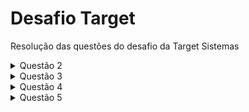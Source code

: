 # Desafio Target
Resolução das questões do desafio da Target Sistemas

<details><summary>Questão 2</summary>
<p>

#### Dado a sequência de Fibonacci, onde se inicia por 0 e 1 e o próximo valor sempre será a soma dos 2 valores anteriores (exemplo: 0, 1, 1, 2, 3, 5, 8, 13, 21, 34...),
escreva um programa na linguagem que desejar onde, informado um número, ele calcule a sequência de Fibonacci e retorne uma mensagem avisando se o número informado pertence ou não a sequência.
IMPORTANTE:
Esse número pode ser informado através de qualquer entrada de sua preferência ou pode ser previamente definido no código;
    
```csharp
    
using System;

public class Program {
    public static void Main(string[] args) {
        Console.WriteLine("Digite um número:");

        int numero = int.Parse(Console.ReadLine());

        int a = 0;

        int b = 1;

        while (b <= numero) {
            if (b == numero) {
                Console.WriteLine($"O número informado {numero} pertence a sequência de Fibonacci!");
                return;
            }

            int temp = a + b;

            a = b;
            b = temp;
        }

        Console.WriteLine($"O número informado {numero} não pertence à sequência de Fibonaci.");
    }
}
                          
```

</p>
</details>
<details><summary>Questão 3</summary>
<p>

#### Dado um vetor que guarda o valor de faturamento diário de uma distribuidora, faça um programa, na linguagem que desejar, que calcule e retorne:
• O menor valor de faturamento ocorrido em um dia do mês;
• O maior valor de faturamento ocorrido em um dia do mês;
• Número de dias no mês em que o valor de faturamento diário foi superior à média mensal.

IMPORTANTE:
a) Usar o json ou xml disponível como fonte dos dados do faturamento mensal;
b) Podem existir dias sem faturamento, como nos finais de semana e feriados. Estes dias devem ser ignorados no cálculo da média;


```python
   import json

class Faturamento:

    def __init__(self, file_path):
        with open(file_path , 'r') as file:
            self.data = json.load(file)
        self.menor_faturamento = float('inf')
        self.maior_faturamento = 0
        self.media_faturamento = 0
        self.dias_acima_da_media = 0
        self.calcular_faturamento()

    def calcular_faturamento(self):
        soma_total_faturamento = 0
        dias_com_faturamento = 0
        for dia in self.data:
            if dia['valor'] > 0:
                soma_total_faturamento += dia['valor']
                dias_com_faturamento += 1
                if dia['valor'] < self.menor_faturamento:
                    self.menor_faturamento = dia['valor']
                if dia['valor'] > self.maior_faturamento:
                    self.maior_faturamento = dia['valor']
        self.media_faturamento = soma_total_faturamento / dias_com_faturamento
        self.dias_acima_da_media = len([dia for dia in self.data if dia['valor'] > self.media_faturamento])

    def mostrar_calculos(self):
        print('Menor faturamento: R$', self.menor_faturamento)
        print('Maior faturamento: R$', self.maior_faturamento)
        print('Número de dias com faturamento acima da média mensal:', self.dias_acima_da_media)


faturamento = Faturamento('scr\data\dados1.json')
faturamento.mostrar_calculos()



```

</p>
</details>



<details><summary>Questão 4</summary>
<p>

#### Dado o valor de faturamento mensal de uma distribuidora, detalhado por estado:

SP – R$67.836,43
RJ – R$36.678,66
MG – R$29.229,88
ES – R$27.165,48
Outros – R$19.849,53

Escreva um programa na linguagem que desejar onde calcule o percentual de representação que cada estado teve dentro do valor total mensal da distribuidora.


```python
   import pandas as pd

Faturamento_Mensal =  {
    "SP": 67836.43,
    "RJ": 36678.66,
    "MG": 29229.88,
    "ES": 27165.48,
    "Outros": 19849.53
}

Total_Faturamento_Mensal = sum(Faturamento_Mensal.values())
df_percentual_mensal = pd.DataFrame.from_dict(Faturamento_Mensal, orient='index', columns=['Faturamento Mensal'])
df_percentual_mensal.index.name = 'Estado'
df_percentual_mensal.reset_index(inplace=True)
df_percentual_mensal['Percentual Mensal'] = df_percentual_mensal['Faturamento Mensal'] / Total_Faturamento_Mensal * 100

print(df_percentual_mensal)


```

</p>
</details>

<details><summary>Questão 5</summary>
<p>

#### Escreva um programa que inverta os caracteres de um string.

IMPORTANTE:
a) Essa string pode ser informada através de qualquer entrada de sua preferência ou pode ser previamente definida no código;
b) Evite usar funções prontas, como, por exemplo, reverse;



```python
   string_normal = input("Digite um texto para ser invertido: ") 


conjunto_caracteres = list(string_normal)

i = 0
j = len(conjunto_caracteres) - 1

while i < j:
    conjunto_caracteres[i], conjunto_caracteres[j] = conjunto_caracteres[j], conjunto_caracteres[i]
    i += 1
    j -= 1


string_invertida = ''.join(conjunto_caracteres)

print("O texto invertida é:", string_invertida)

```

</p>
</details>

